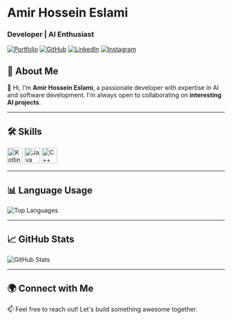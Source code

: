 # Amir Hossein Eslami
### Developer | AI Enthusiast

[![Portfolio](https://img.shields.io/badge/Portfolio-About.me-blue)](https://about.me/amirhosseineslami)
[![GitHub](https://img.shields.io/badge/GitHub-amirhosseineslami-181717?logo=github)](https://github.com/amirhosseineslami)
[![LinkedIn](https://img.shields.io/badge/LinkedIn-Amir%20Hossein%20Eslami-blue?logo=linkedin)](https://www.linkedin.com/in/amir-hossein-eslami)
[![Instagram](https://img.shields.io/badge/Instagram-@ilestAmir-E4405F?logo=instagram&logoColor=white)](https://www.instagram.com/ilestAmir)

## 🚀 About Me
👋 Hi, I'm **Amir Hossein Eslami**, a passionate developer with expertise in AI and software development. I'm always open to collaborating on **interesting AI projects**.

---

## 🛠️ Skills

<p align="left">
  <a href="https://kotlinlang.org/" target="_blank"><img src="https://raw.githubusercontent.com/danielcranney/readme-generator/main/public/icons/skills/kotlin-colored.svg" width="36" height="36" alt="Kotlin" /></a>
  <a href="https://java.com/" target="_blank"><img src="https://raw.githubusercontent.com/danielcranney/readme-generator/main/public/icons/skills/java-colored.svg" width="36" height="36" alt="Java" /></a>
  <a href="https://isocpp.org/" target="_blank"><img src="https://raw.githubusercontent.com/danielcranney/readme-generator/main/public/icons/skills/cplusplus-colored.svg" width="36" height="36" alt="C++" /></a>
</p>

---

## 📊 Language Usage

![Top Languages](https://github-readme-stats.vercel.app/api/top-langs/?username=amirhosseineslami&layout=compact&langs_count=6&theme=radical)

---

## 📈 GitHub Stats

![GitHub Stats](https://github-readme-stats.vercel.app/api?username=amirhosseineslami&show_icons=true&theme=radical)

---

## 🌍 Connect with Me
📫 Feel free to reach out! Let's build something awesome together.
